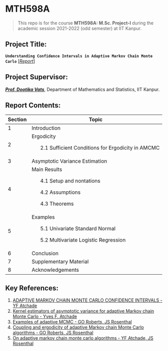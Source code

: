 # MTH598A

> This repo is for the course **MTH598A: M.Sc. Project-I** during the academic session 2021-2022 (odd semester) at IIT Kanpur.

## Project Title:
**`Understanding Confidence Intervals in Adaptive Markov Chain Monte Carlo`** [[_Report_]](https://github.com/ArkaB-DS/MTH598A/blob/main/Report.pdf)

## Project Supervisor:

[**_Prof. Dootika Vats_**](https://dvats.github.io/), Department of Mathematics and Statistics, IIT Kanpur.

## Report Contents:

|**Section** | **Topic** |
|------|-----|
|1       |Introduction|
|2       |Ergodicity <ul>2.1 Sufficient Conditions for Ergodicity in AMCMC</ul>|
|3       |Asymptotic Variance Estimation|
|4       |Main Results <ul> 4.1 Setup and nontations </ul> <ul> 4.2 Assumptions </ul> <ul> 4.3 Theorems </ul>|
|5       |Examples <ul> 5.1 Univariate Standard Normal</ul> <ul> 5.2 Multivariate Logistic Regression </ul>|
|6       |Conclusion|
|7       |Supplementary Material|
|8       |Acknowledgements|


## Key References:

  1. [ADAPTIVE MARKOV CHAIN MONTE CARLO CONFIDENCE INTERVALS - YF Atchade](http://citeseerx.ist.psu.edu/viewdoc/download?doi=10.1.1.765.8899&rep=rep1&type=pdf)
  2. [Kernel estimators of asymptotic variance for adaptive Markov chain Monte Carlo - Yves F. Atchade](https://projecteuclid.org/journals/annals-of-statistics/volume-39/issue-2/Kernel-estimators-of-asymptotic-variance-for-adaptive-Markov-chain-Monte/10.1214/10-AOS828.pdf)
  3. [Examples of adaptive MCMC - GO Roberts, JS Rosenthal](https://pdfs.semanticscholar.org/b377/fa9c1a8455a1b5696b84b34f9d6bd220793a.pdf)
  4. [Coupling and ergodicity of adaptive Markov chain Monte Carlo algorithms - GO Roberts, JS Rosenthal](http://stat.duke.edu/~scs/Courses/Stat376/Papers/AdaptiveMC/RobRosCouplingErgod2007JAP.pdf)
  5. [On adaptive markov chain monte carlo algorithms - YF Atchade, JS Rosenthal](https://projecteuclid.org/journals/bernoulli/volume-11/issue-5/On-adaptive-Markov-chain-Monte-Carlo-algorithms/10.3150/bj/1130077595.pdf)
